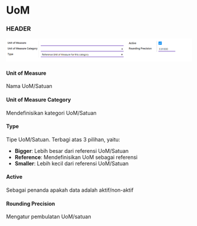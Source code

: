 # UoM

### <a name="bagian-header">HEADER</a>

![](../../img/uom/form.png)

#### <a name="field-name">Unit of Measure</a>

Nama UoM/Satuan

#### <a name="field-category-id">Unit of Measure Category</a>

Mendefinisikan kategori UoM/Satuan

#### <a name="field-uom-type">Type</a>

Tipe UoM/Satuan. Terbagi atas 3 pilihan, yaitu:<br />
* **Bigger**: Lebih besar dari referensi UoM/Satuan
* **Reference**: Mendefinisikan UoM sebagai referensi
* **Smaller**: Lebih kecil dari referensi UoM/Satuan

#### <a name="field-active">Active</a>

Sebagai penanda apakah data adalah aktif/non-aktif

#### <a name="field-rounding">Rounding Precision</a>

Mengatur pembulatan UoM/satuan
